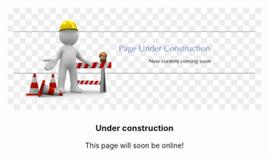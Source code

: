 <!-- Site project -->
<br />
<div align="center">
  <p>
    <img src="./assets/img/under-construction.png" alt="Logo">
 </p>

  <h3 align="center">Under construction</h3>

  <p align="center">
    This page will soon be online!
  </p>
</div>